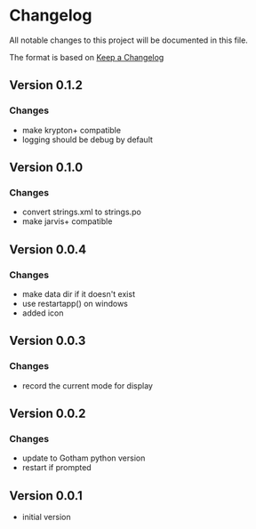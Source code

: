 # Changelog

All notable changes to this project will be documented in this file.

The format is based on [Keep a Changelog](https://keepachangelog.com/en/1.0.0/)

## Version 0.1.2

### Changes

- make krypton+ compatible
- logging should be debug by default

## Version 0.1.0

### Changes

- convert strings.xml to strings.po
- make jarvis+ compatible

## Version 0.0.4

### Changes

- make data dir if it doesn't exist
- use restartapp() on windows
- added icon

## Version 0.0.3

### Changes

- record the current mode for display

## Version 0.0.2

### Changes

- update to Gotham python version
- restart if prompted

## Version 0.0.1

- initial version
